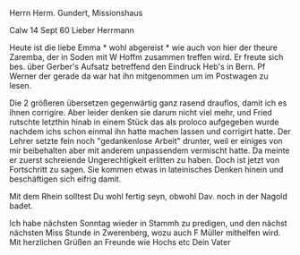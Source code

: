 Herrn Herm. Gundert, Missionshaus

 Calw 14 Sept 60
Lieber Herrmann

Heute ist die liebe Emma <Gundert>* wohl abgereist <mit Adolf nach Barmen>* wie auch von hier der theure Zaremba, der in Soden mit W Hoffm zusammen treffen wird. Er freute sich bes. über Gerber's Aufsatz betreffend den Eindruck Heb's in Bern. Pf Werner der gerade da war hat ihn mitgenommen um im Postwagen zu lesen.

Die 2 größeren übersetzen gegenwärtig ganz rasend drauflos, damit ich es ihnen corrigire. Aber leider denken sie darum nicht viel mehr, und Fried rutschte letzthin hinab in einem Stück das als proloco aufgegeben wurde nachdem ichs schon einmal ihn hatte machen lassen und corrigirt hatte. Der Lehrer setzte fein noch "gedankenlose Arbeit" drunter, weil er einiges von mir beibehalten aber mit anderem unpassendem vermischt hatte. Da meinte er zuerst schreiende Ungerechtigkeit erlitten zu haben. Doch ist jetzt von Fortschritt zu sagen. Sie kommen etwas in lateinisches Denken hinein und beschäftigen sich eifrig damit.

Mit dem Rhein solltest Du wohl fertig seyn, obwohl Dav. noch in der Nagold badet.

Ich habe nächsten Sonntag wieder in Stammh zu predigen, und den nächst nächsten Miss Stunde in Zwerenberg, wozu auch F Müller mithelfen wird. Mit herzlichen Grüßen an Freunde wie Hochs etc
 Dein Vater

